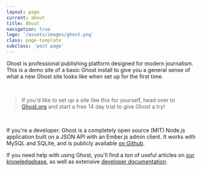 ```yaml
---
layout: page
current: about
title: About
navigation: true
logo: '/assets/images/ghost.png'
class: page-template
subclass: 'post page'
---
```


Ghost is professional publishing platform designed for modern journalism. This is a demo site of a basic Ghost install to give you a general sense of what a new Ghost site looks like when set up for the first time.

<p>&nbsp;</p>

> If you'd like to set up a site like this for yourself, head over to [Ghost.org](https://ghost.org/) and start a free 14 day trial to give Ghost a try!

<p>&nbsp;</p>

If you're a developer: Ghost is a completely open source (MIT) Node.js application built on a JSON API with an Ember.js admin client. It works with MySQL and SQLite, and is publicly available [on Github](https://github.com/TryGhost/ghost).

If you need help with using Ghost, you'll find a ton of useful articles on [our knowledgebase](https://help.ghost.org/), as well as extensive [developer documentation](https://docs.ghost.org/).

